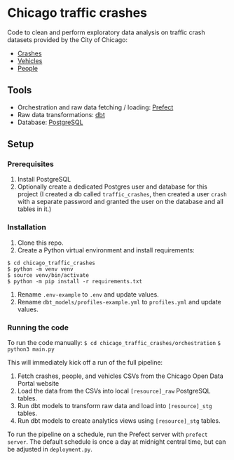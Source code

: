 # Chicago traffic crashes

Code to clean and perform exploratory data analysis on traffic crash datasets provided by the City of Chicago:
* [Crashes](https://data.cityofchicago.org/Transportation/Traffic-Crashes-Crashes/85ca-t3if)
* [Vehicles](https://data.cityofchicago.org/Transportation/Traffic-Crashes-Vehicles/68nd-jvt3)
* [People](https://data.cityofchicago.org/Transportation/Traffic-Crashes-People/u6pd-qa9d)

## Tools

* Orchestration and raw data fetching / loading: [Prefect](https://docs.prefect.io/2.10.13/)
* Raw data transformations: [dbt](https://docs.getdbt.com/)
* Database: [PostgreSQL](https://www.postgresql.org/docs/)

## Setup

### Prerequisites
1. Install PostgreSQL
1. Optionally create a dedicated Postgres user and database for this project (I created a db called `traffic_crashes`, then created a user `crash` with a separate password and granted the user on the database and all tables in it.)

### Installation
1. Clone this repo.
1. Create a Python virtual environment and install requirements:
```
$ cd chicago_traffic_crashes
$ python -m venv venv
$ source venv/bin/activate
$ python -m pip install -r requirements.txt
```
1. Rename `.env-example` to `.env` and update values.
1. Rename `dbt_models/profiles-example.yml` to `profiles.yml` and update values.

### Running the code

To run the code manually:
`$ cd chicago_traffic_crashes/orchestration`
`$ python3 main.py`

This will immediately kick off a run of the full pipeline:
1. Fetch crashes, people, and vehicles CSVs from the Chicago Open Data Portal website
1. Load the data from the CSVs into local `[resource]_raw` PostgreSQL tables.
1. Run dbt models to transform raw data and load into `[resource]_stg` tables.
1. Run dbt models to create analytics views using `[resource]_stg` tables.

To run the pipeline on a schedule, run the Prefect server with `prefect server`. The default schedule is once a day at midnight central time, but can be adjusted in `deployment.py`.
